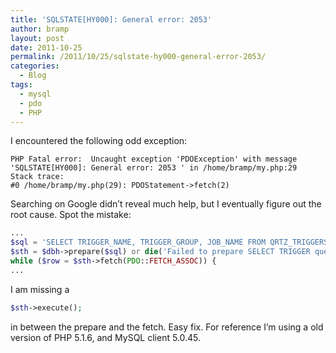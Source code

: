 ```yaml
---
title: 'SQLSTATE[HY000]: General error: 2053'
author: bramp
layout: post
date: 2011-10-25
permalink: /2011/10/25/sqlstate-hy000-general-error-2053/
categories:
  - Blog
tags:
  - mysql
  - pdo
  - PHP
---
```

I encountered the following odd exception:

```text
PHP Fatal error:  Uncaught exception 'PDOException' with message 'SQLSTATE[HY000]: General error: 2053 ' in /home/bramp/my.php:29
Stack trace:
#0 /home/bramp/my.php(29): PDOStatement->fetch(2)
```

Searching on Google didn&#8217;t reveal much help, but I eventually figure out the root cause. Spot the mistake:

```php
...
$sql = 'SELECT TRIGGER_NAME, TRIGGER_GROUP, JOB_NAME FROM QRTZ_TRIGGERS';
$sth = $dbh->prepare($sql) or die('Failed to prepare SELECT TRIGGER query');
while ($row = $sth->fetch(PDO::FETCH_ASSOC)) {
...
```

I am missing a 

```php
$sth->execute();
```

in between the prepare and the fetch. Easy fix. For reference I&#8217;m using a old version of PHP 5.1.6, and MySQL client 5.0.45.